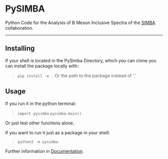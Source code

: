 # PySIMBA

Python Code for the Analysis of B Meson Inclusive Spectra of the [SIMBA](https://simba.lbl.gov/) collaboration.

---

## Installing

If your shell is located in the PySimba Directory, which you can clone you can install the package locally with:
> `pip install -e .` 
Or the path to the package instead of '.'

## Usage
If you run it in the python terminal:
> `import pysimba`
> `pysimba.main()`

Or just test other functions alone.

If you want to run it just as a package in your shell:
> `python3 -m pysimba`

Further information in [Documentation](https://github.com/interstella04/PySIMBA).

